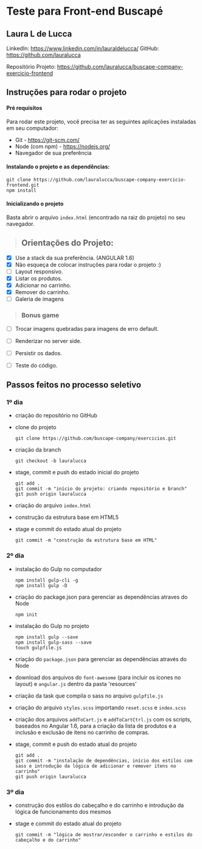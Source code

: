 # Teste para Front-end Buscapé

## Laura L de Lucca

LinkedIn: https://www.linkedin.com/in/lauraldelucca/
GitHub: https://github.com/lauralucca

Repositório Projeto: https://github.com/lauralucca/buscape-company-exercicio-frontend


## Instruções para rodar o projeto

#### Pré requisitos

Para rodar este projeto, você precisa ter as seguintes aplicações instaladas em seu computador:

- Git - https://git-scm.com/
- Node (com npm) - https://nodejs.org/
- Navegador de sua preferência

#### Instalando o projeto e as dependências:

```
git clone https://github.com/lauralucca/buscape-company-exercicio-frontend.git
npm install
```

#### Inicializando o projeto

Basta abrir o arquivo `index.html` (encontrado na raiz do projeto) no seu navegador.

>## Orientações do Projeto:
>
- [x] Use a stack da sua preferência. (ANGULAR 1.6)
- [x] Não esqueça de colocar instruções para rodar o projeto :)
- [ ] Layout responsivo.
- [x] Listar os produtos.
- [x] Adicionar no carrinho.
- [x] Remover do carrinho.
- [ ] Galeria de imagens
>
>### Bonus game
>
- [ ] Trocar imagens quebradas para imagens de erro default.
- [ ] Renderizar no server side.
- [ ] Persistir os dados.
- [ ] Teste do código.


## Passos feitos no processo seletivo

### 1º dia

- criação do repositório no GitHub

- clone do projeto 
	```
	git clone https://github.com/buscape-company/exercicios.git
	```

- criação da branch
	```
	git checkout -b lauralucca
	```

- stage, commit e push do estado inicial do projeto
	```
	git add .
	git commit -m "início do projeto: criando repositório e branch"
	git push origin lauralucca
	```

- criação do arquivo `index.html`

- construção da estrutura base em HTML5

- stage e commit do estado atual do projeto 
	```
	git commit -m "construção da estrutura base em HTML"
	```

### 2º dia

- instalação do Gulp no computador
	```
	npm install gulp-cli -g
	npm install gulp -D
	```

- criação do package.json para gerenciar as dependências atraves do Node
	```
	npm init
	```

- instalação do Gulp no projeto
	```
	npm install gulp --save
	npm install gulp-sass --save
	touch gulpfile.js
	```

- criação do `package.json` para gerenciar as dependências através do Node

- download dos arquivos do `font-awesome` (para incluir os ícones no layout) e `angular.js` dentro da pasta 'resources'

- criação da task que compila o sass no arquivo `gulpfile.js`

- criação do arquivo `styles.scss` importando `reset.scss` e `index.scss`

- criação dos arquivos `addToCart.js` e `addToCartCtrl.js` com os scripts, baseados no Angular 1.6, para a criação da lista de produtos e a inclusão e exclusão de itens no carrinho de compras.

- stage, commit e push do estado atual do projeto 
	```
	git add .
	git commit -m "instalação de dependências, início dos estilos com sass e introdução da lógica de adicionar e remover itens no carrinho"
	git push origin lauralucca
	```

### 3º dia

- construção dos estilos do cabeçalho e do carrinho e introdução da lógica de funcionamento dos mesmos

- stage e commit do estado atual do projeto 
	```
	git commit -m "lógica de mostrar/esconder o carrinho e estilos do cabeçalho e do carrinho"
	```

